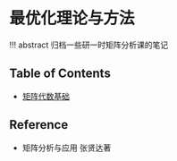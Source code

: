 # 最优化理论与方法

!!! abstract
    归档一些研一时矩阵分析课的笔记

## Table of Contents

- [矩阵代数基础](lec1)


## Reference

- 矩阵分析与应用 张贤达著